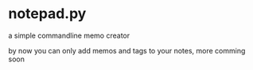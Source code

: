 # notepad.py
a simple commandline memo creator

by now you can only add memos and tags to your notes, more comming soon
